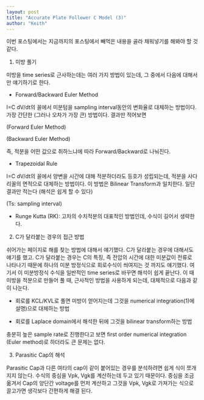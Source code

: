 ```yaml
---
layout: post
title: "Accurate Plate Follower C Model (3)"
author: "Keith"
---
```



이번 포스팅에서는 지금까지의 포스팅에서 빼먹은 내용을 골라 채워넣기를 해봐야 할 것 같다.




1) 미방 풀기




미방을 time series로 근사하는데는 여러 가지 방법이 있는데, 그 중에서 다음에 대해서만 얘기하기로 한다.




- Forward/Backward Euler Method




I=C dV/dt의 꼴에서 미분텀을 sampling interval동안의 변화율로 대체하는 방법이다. 가장 간단한 (그러나 오차가 가장 큰) 방법이다. 결과만 적어보면







 (Forward Euler Method)







 (Backward Euler Method)




즉, 적분을 어떤 값으로 취하느냐에 따라 Forward/Backward로 나눠진다.




- Trapezoidal Rule




I=C dV/dt의 꼴에서 양변을 시간에 대해 적분하더라도 등호가 성립되는데, 적분을 사다리꼴의 면적으로 대체하는 방법이다. 이 방법은 Bilinear Transform과 일치한다. 일단 결과만 적는다 (해석은 쉽게 할 수 있다)







 (Ts: sampling interval)




- Runge Kutta (RK): 고차의 수치적분의 대표적인 방법인데, 수식이 길어서 생략한다.




2) C가 달라붙는 경우의 접근 방법




쉬어가는 페이지로 해를 찾는 방법에 대해서 얘기했다. C가 달라붙는 경우에 대해서도 얘기를 했고. C가 달라붙는 경우는 C의 특징, 즉 전압의 시간에 대한 미분값이 전류로 나타나기 때문에 하나의 미분 방정식으로 회로수식이 씌여지는 것 까지도 얘기했다. 여기서 이 미분방정식 수식을 일반적인 time series로 바꾸면 해석이 쉽게 끝난다. 이 때 미방을 적분으로 만들어 풀 때, 근사적인 방법을 사용하게 되는데, 대체적으로 다음과 같이 나눈다.




- 회로를 KCL/KVL로 풀면 미방이 얻어지는데 그것을 numerical integration(1)에 설명)으로 대체하는 방법

- 회로를 Laplace domain에서 해석한 뒤에 그것을 bilinear transform하는 방법




충분히 높은 sample rate로 진행한다고 보면 first order numerical integration (Euler method)로 하더라도 큰 문제는 없다. 




3) Parasitic Cap의 해석




Parasitic Cap과 다른 여타의 cap이 같이 붙어있는 경우를 분석하려면 쉽게 식이 쪼개지지 않는다. 수식의 중심을 Vpk, Vgk를 계산하는데 두고 있기 때문이다. 중심을 조금 옮겨서 Cap의 양단간 voltage를 먼저 계산하고 그것을 Vpk, Vgk로 가져가는 식으로 끌고가면 생각보다 간편하게 해결 된다.





